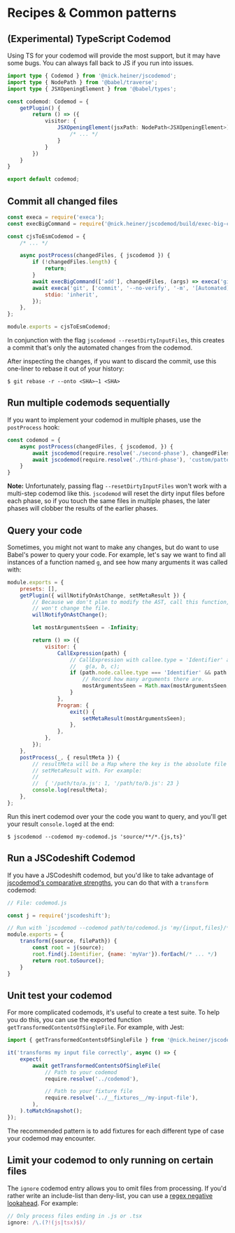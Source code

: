 # Recipes & Common patterns

## (Experimental) TypeScript Codemod
Using TS for your codemod will provide the most support, but it may have some bugs. You can always fall back to JS if 
you run into issues.

```ts
import type { Codemod } from '@nick.heiner/jscodemod';
import type { NodePath } from '@babel/traverse';
import type { JSXOpeningElement } from '@babel/types';

const codemod: Codemod = {
    getPlugin() {
        return () => ({
            visitor: {
                JSXOpeningElement(jsxPath: NodePath<JSXOpeningElement>) {
                    /* ... */
                }
            }
        })
    }
}

export default codemod;
```

## Commit all changed files
```js
const execa = require('execa');
const execBigCommand = require('@nick.heiner/jscodemod/build/exec-big-command').default;

const cjsToEsmCodemod = {
    /* ... */

    async postProcess(changedFiles, { jscodemod }) {
        if (!changedFiles.length) {
            return;
        }
        await execBigCommand(['add'], changedFiles, (args) => execa('git', args, { stdio: 'inherit' }));
        await execa('git', ['commit', '--no-verify', '-m', '[Automated] Run codemod to fix the glip glops.'], {
            stdio: 'inherit',
        });
    },
};

module.exports = cjsToEsmCodemod;
```

In conjunction with the flag `jscodemod --resetDirtyInputFiles`, this creates a commit that's only the automated changes from the codemod. 

After inspecting the changes, if you want to discard the commit, use this one-liner to rebase it out of your history:

```
$ git rebase -r --onto <SHA>~1 <SHA>
```

## Run multiple codemods sequentially
If you want to implement your codemod in multiple phases, use the `postProcess` hook:

```js
const codemod = {
    async postProcess(changedFiles, { jscodemod, }) {
        await jscodemod(require.resolve('./second-phase'), changedFiles);
        await jscodemod(require.resolve('./third-phase'), 'custom/pattern/**/*.js');
    }
}
```

**Note:** Unfortunately, passing flag `--resetDirtyInputFiles` won't work with a multi-step codemod like this. `jscodemod` will reset the dirty input files before each phase, so if you touch the same files in multiple phases, the later phases will clobber the results of the earlier phases.

## Query your code
Sometimes, you might not want to make any changes, but do want to use Babel's power to query your code. For example, let's say we want to find all instances of a function named `g`, and see how many arguments it was called with:

```js
module.exports = {
    presets: [],
    getPlugin({ willNotifyOnAstChange, setMetaResult }) {
        // Because we don't plan to modify the AST, call this function, then never call astDidChange(). That way, jscodemod
        // won't change the file.
        willNotifyOnAstChange();

        let mostArgumentsSeen = -Infinity;

        return () => ({
            visitor: {
                CallExpression(path) {
                    // CallExpression with callee.type = 'Identifier' and callee.name = 'g' matches:
                    //   g(a, b, c);
                    if (path.node.callee.type === 'Identifier' && path.node.callee.name === 'g') {
                        // Record how many arguments there are.
                        mostArgumentsSeen = Math.max(mostArgumentsSeen, path.node.arguments.length);
                    }
                },
                Program: {
                    exit() {
                        setMetaResult(mostArgumentsSeen);
                    },
                },
            },
        });
    },
    postProcess(_, { resultMeta }) {
        // resultMeta will be a Map where the key is the absolute file path, and the value is whatever we called
        // setMetaResult with. For example:
        //
        //  { '/path/to/a.js': 1, '/path/to/b.js': 23 }
        console.log(resultMeta);
    },
};
```

Run this inert codemod over your the code you want to query, and you'll get your result `console.log`ed at the end:

```
$ jscodemod --codemod my-codemod.js 'source/**/*.{js,ts}'
```

## Run a JSCodeshift Codemod
If you have a JSCodeshift codemod, but you'd like to take advantage of [jscodemod's comparative strengths](./comparison-with-jscodeshift.md), you can do that with a `transform` codemod:

```js
// File: codemod.js

const j = require('jscodeshift');

// Run with `jscodemod --codemod path/to/codemod.js 'my/{input,files}/**/*.js'`
module.exports = {
    transform({source, filePath}) {
        const root = j(source);
        root.find(j.Identifier, {name: 'myVar'}).forEach(/* ... */)
        return root.toSource();
    }
}
```

## Unit test your codemod
For more complicated codemods, it's useful to create a test suite. To help you do this, you can use the exported function `getTransformedContentsOfSingleFile`. For example, with Jest:

```js
import { getTransformedContentsOfSingleFile } from '@nick.heiner/jscodemod';

it('transforms my input file correctly', async () => {
    expect(
        await getTransformedContentsOfSingleFile(
            // Path to your codemod
            require.resolve('../codemod'),

            // Path to your fixture file
            require.resolve('../__fixtures__/my-input-file'),
        ),
    ).toMatchSnapshot();
});
```

The recommended pattern is to add fixtures for each different type of case your codemod may encounter. 

## Limit your codemod to only running on certain files
The `ignore` codemod entry allows you to omit files from processing. If you'd rather write an include-list than deny-list, you can use a [regex negative lookahead](https://stackoverflow.com/a/1749956/147601). For example:

```js
// Only process files ending in .js or .tsx
ignore: /\.(?!(js|tsx)$)/
```